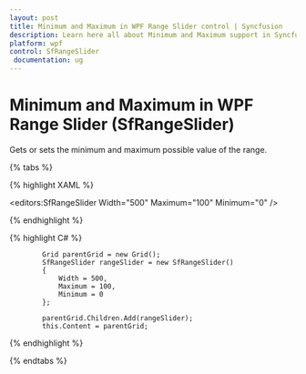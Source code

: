 ```yaml
---
layout: post
title: Minimum and Maximum in WPF Range Slider control | Syncfusion
description: Learn here all about Minimum and Maximum support in Syncfusion WPF Range Slider (SfRangeSlider) control and more.
platform: wpf
control: SfRangeSlider 
 documentation: ug
---
```


# Minimum and Maximum in WPF Range Slider (SfRangeSlider)

Gets or sets the minimum and maximum possible value of the range.

{% tabs %}

{% highlight XAML %}

 <editors:SfRangeSlider
                    Width="500"
                    Maximum="100"
                    Minimum="0" />

{% endhighlight %}

{% highlight C# %}

            Grid parentGrid = new Grid();
            SfRangeSlider rangeSlider = new SfRangeSlider()
            {
                Width = 500,
                Maximum = 100,
                Minimum = 0
            };

            parentGrid.Children.Add(rangeSlider);
            this.Content = parentGrid;

{% endhighlight %}

{% endtabs %}
